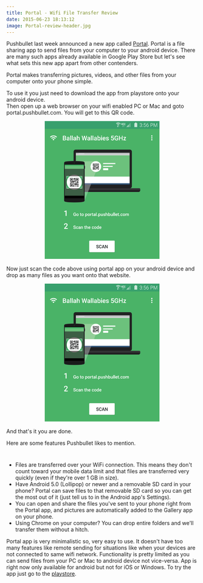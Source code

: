 ```yaml
---
title: Portal - Wifi File Transfer Review
date: 2015-06-23 18:13:12
image: Portal-review-header.jpg
---
```


<p class="intro"><span class="dropcap">P</span>ushbullet last week announced a new app called <a href="https://play.google.com/store/apps/details?id=com.pushbullet.android.portal&hl=en">Portal</a>. Portal is a file sharing app to send files from your computer to your android device. There are many such apps already available in Google Play Store but let's see what sets this new app apart from other contenders. </p>

<p>Portal makes transferring pictures, videos, and other files from your computer onto your phone simple.</p>
<p>To use it you just need to download the app from playstore onto your android device.<br>Then open up a web browser on your wifi enabled PC or Mac and goto portal.pushbullet.com. You will get to this QR code.</p>

<div style="width: 60%; margin: 10px auto;"><img src="/assets/blog-img/portal-scan-qr.png" alt="QR code"></div>

<p>Now just scan the code above using portal app on your android device and drop as many files as you want onto that website.</p>

<div style="width: 60%; margin: 10px auto;"><img src="/assets/blog-img/portal-scan-qr.png" alt="scan QR"></div>

<p>And that's it you are done.</p>
<p>Here are some features Pushbullet likes to mention.</p>
<!-- Google adsens -->
<div style="margin: 20px auto 40px;">
   <script async src="//pagead2.googlesyndication.com/pagead/js/adsbygoogle.js"></script>
<!-- response base ad -->
<ins class="adsbygoogle"
     style="display:block"
     data-ad-client="ca-pub-7301436099802085"
     data-ad-slot="9213800657"
     data-ad-format="auto"></ins>
<script>
(adsbygoogle = window.adsbygoogle || []).push({});
</script></div>
<ul>
	<li>Files are transferred over your WiFi connection. This means they don't count toward your mobile data limit and that files are transferred very quickly (even if they're over 1 GB in size).</li>
    <li>Have Android 5.0 (Lollipop) or newer and a removable SD card in your phone? Portal can save files to that removable SD card so you can get the most out of it (just tell us to in the Android app's Settings).</li>
    <li>You can open and share the files you've sent to your phone right from the Portal app, and pictures are automatically added to the Gallery app on your phone.</li>
    <li>Using Chrome on your computer? You can drop entire folders and we'll transfer them without a hitch.</li>
</ul>
<p>Portal app is very minimalistic so, very easy to use. It doesn't have too many features like remote sending for situations like when your devices are not connected to same wifi network. Functionality is pretty limited as you can send files from your PC or Mac to android device not vice-versa. App is right now only available for android but not for iOS or Windows. To try the app just go to the <a href="https://play.google.com/store/apps/details?id=com.pushbullet.android.portal&hl=en">playstore</a>.</p>
